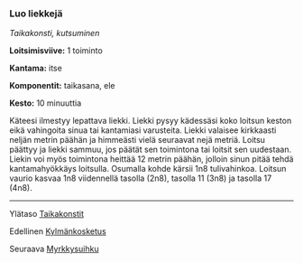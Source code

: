 ### Luo liekkejä

*Taikakonsti, kutsuminen*

**Loitsimisviive:** 1 toiminto

**Kantama:** itse

**Komponentit:** taikasana, ele

**Kesto:** 10 minuuttia

Käteesi ilmestyy lepattava liekki. Liekki pysyy kädessäsi koko loitsun keston eikä vahingoita sinua tai kantamiasi varusteita. Liekki valaisee kirkkaasti neljän metrin päähän ja himmeästi vielä seuraavat nejä metriä. Loitsu päättyy ja liekki sammuu, jos päätät sen toimintona tai loitsit sen uudestaan. Liekin voi myös toimintona heittää 12 metrin päähän, jolloin sinun pitää tehdä kantamahyökkäys loitsulla. Osumalla kohde kärsii 1n8 tulivahinkoa. Loitsun vaurio kasvaa 1n8 viidennellä tasolla (2n8), tasolla 11 (3n8) ja tasolla 17 (4n8).

----

Ylätaso [Taikakonstit](0_piirin_taikakonstit)

Edellinen [Kylmänkosketus](Kylmänkosketus)

Seuraava [Myrkkysuihku](Myrkkysuihku)